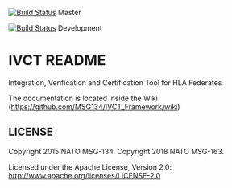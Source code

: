 [![Build Status](https://travis-ci.org/MSG134/IVCT_Framework.svg?branch=travis-ci)](https://travis-ci.org/MSG134/IVCT_Framework) Master

[![Build Status](https://travis-ci.org/MSG134/IVCT_Framework.svg?branch=development)](https://travis-ci.org/MSG134/IVCT_Framework) Development

# IVCT README

Integration, Verification and Certification Tool for HLA Federates

The documentation is located inside the Wiki (https://github.com/MSG134/IVCT_Framework/wiki)

LICENSE
------------

Copyright 2015 NATO MSG-134.
Copyright 2018 NATO MSG-163.

Licensed under the Apache License, Version 2.0: http://www.apache.org/licenses/LICENSE-2.0
